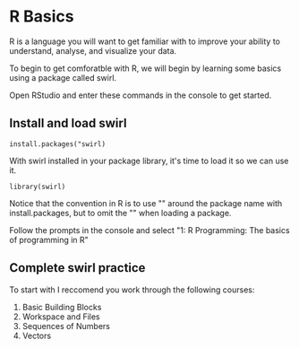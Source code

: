 # R Basics

R is a language you will want to get familiar with to improve your ability to understand, analyse, and visualize your data.

To begin to get comforatble with R, we will begin by learning some basics using a package called swirl.

Open RStudio and enter these commands in the console to get started.

## Install and load swirl
```
install.packages("swirl)
```
With swirl installed in your package library, it's time to load it so we can use it.

```
library(swirl)
```
Notice that the convention in R is to use "" around the package name with install.packages, but to omit the "" when loading a package.

Follow the prompts in the console and select "1: R Programming: The basics of programming in R"

## Complete swirl practice
To start with I reccomend you work through the following courses:

1. Basic Building Blocks      
2. Workspace and Files       
3. Sequences of Numbers
4. Vectors

